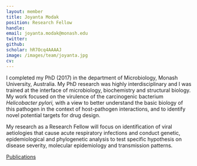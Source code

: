 ```yaml
---
layout: member
title: Joyanta Modak
position: Research Fellow
handle:
email: joyanta.modak@monash.edu
twitter:
github:
scholar: hR7Ocq4AAAAJ
image: /images/team/joyanta.jpg
cv:
---
```


I completed my PhD (2017) in the department of Microbiology, Monash University, Australia. My PhD research was highly interdisciplinary and I was trained at the interface of microbiology, biochemistry and structural biology. My work focused on the virulence of the carcinogenic bacterium _Helicobacter pylori,_ with a view to better understand the basic biology of this pathogen in the context of host-pathogen interactions, and to identify novel potential targets for drug design.  

My research as a Research Fellow will focus on identification of viral aetiologies that cause acute respiratory infections and conduct genetic, epidemiological and phylogenetic analysis to test specific hypothesis on disease severity, molecular epidemiology and transmission patterns.

[Publications](https://www.ncbi.nlm.nih.gov/pubmed/?term=modak+jk)

